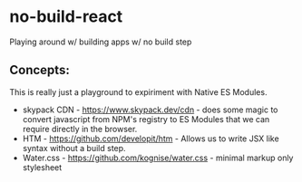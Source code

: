# no-build-react
Playing around w/ building apps w/ no build step

## Concepts:

This is really just a playground to expiriment with Native ES Modules.

- skypack CDN - https://www.skypack.dev/cdn - does some magic to convert javascript from NPM's registry to ES Modules that we can require directly in the browser.
- HTM - https://github.com/developit/htm - Allows us to write JSX like syntax without a build step.
- Water.css - https://github.com/kognise/water.css - minimal markup only stylesheet

